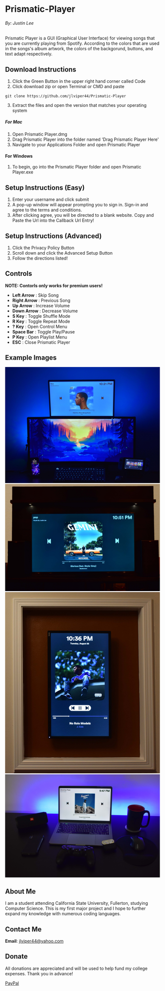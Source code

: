 # Prismatic-Player
###### By: Justin Lee
Prismatic Player is a GUI (Graphical User Interface) for viewing songs that you are currently playing from Spotify. 
According to the colors that are used in the songs's album artwork, the colors of the backgorund, buttons, and text adapt respectively.

## Download Instructions
1. Click the Green Button in the upper right hand corner called Code
2. Click download zip or
open Terminal or CMD and paste
```
git clone https://github.com/jlviper44/Prismatic-Player
```

3. Extract the files and open the version that matches your operating system

##### For Mac 
1. Open Prismatic Player.dmg
2. Drag Prismatic Player into the folder named 'Drag Prismatic Player Here'
3. Navigate to your Applications Folder and open Prismatic Player 

#### For Windows 
1. To begin, go into the Prismatic Player folder and open Prismatic Player.exe


## Setup Instructions (Easy)
1. Enter your username and click submit
2. A pop-up window will appear prompting you to sign in. Sign-in and agree to the terms and conditions.
3. After clicking agree, you will be directed to a blank website. Copy and Paste the Url into the Callback Url Entry!

## Setup Instructions (Advanced)
1. Click the Privacy Policy Button
2. Scroll down and click the Advanced Setup Button
3. Follow the directions listed! 

## Controls
**NOTE: Contorls only works for premium users!**
+ **Left Arrow** : Skip Song
+ **Right Arrow** : Previous Song
+ **Up Arrow** : Increase Volume
+ **Down Arrow** : Decrease Volume
+ **S Key** : Toggle Shuffle Mode
+ **R Key** : Toggle Repeat Mode
+ **? Key** : Open Control Menu
+ **Space Bar** : Toggle Play/Pause
+ **P Key** : Open Playlist Menu
+ **ESC** : Close Prismatic Player

## Example Images
![1](https://github.com/jlviper44/Prismatic-Player/blob/master/Example%20Images/1.jpg)
![2](https://github.com/jlviper44/Prismatic-Player/blob/master/Example%20Images/2.jpg)
![3](https://github.com/jlviper44/Prismatic-Player/blob/master/Example%20Images/3.jpg)
![4](https://github.com/jlviper44/Prismatic-Player/blob/master/Example%20Images/4.jpg)

## About Me
I am a student attending California State University, Fullerton, studying Computer Science. 
This is my first major project and I hope to further expand my knowledge with numerous coding languages.

## Contact Me
**Email**: jlviper44@yahoo.com

## Donate
All donations are appreciated and will be used to help fund my college expenses. 
Thank you in advance!

[PayPal](https://www.paypal.com/cgi-bin/webscr?cmd=_donations&business=jlviper44%40gmail.com&currency_code=USD&source=url)
